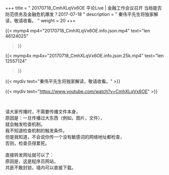 +++
title = " 20170718_CmhXLqVx6OE 平论Live | 金融工作会议召开 当局能否防范债务及金融危机爆发？2017-07-18 "
description = " 秦伟平先生将独家解读，敬请收看。 "
weight = 20
+++

{{< mymp4 mp4="20170718_CmhXLqVx6OE.info.json.mp4" 
text="len 46124025"
>}}

{{< mymp4x  mp4x="20170718_CmhXLqVx6OE.info.json.25k.mp4"
text="len 12557124"
>}}


{{< mydiv text="秦伟平先生将独家解读，敬请收看。" >}}
<br>

{{< mydiv text="https://www.youtube.com/watch?v=CmhXLqVx6OE" >}}


<br>

请大家传播时，不需要传播文件本身，<br>
原因是：一旦传播过大东西（例如，图片，文件），<br>
就会触发检查机制。<br>
我不知道检查机制的触发条件。<br>
但是我知道，不会说你传一个没有敏感词的网络地址都检查，<br>
否则，检查员得累死。<br><br>
直接转发网址就可以了：<br>
原因是，这是程序员网站，<br>
共匪不敢封锁，墙内可以直接下载。


